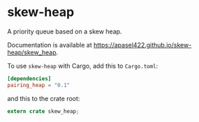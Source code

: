 # skew-heap

A priority queue based on a skew heap.

Documentation is available at https://apasel422.github.io/skew-heap/skew_heap.

To use `skew-heap` with Cargo, add this to `Cargo.toml`:

```toml
[dependencies]
pairing_heap = "0.1"
```

and this to the crate root:

```rust
extern crate skew_heap;
```
